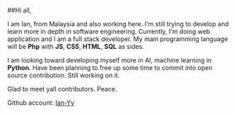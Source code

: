##Hi all,

I am Ian, from Malaysia and also working here. I'm still trying to develop and learn more in depth in software engineering. Currently, I'm doing web application and I am a full stack developer. 
My main programming language will be **Php** with **JS**, **CSS**, **HTML**, **SQL** as sides. 

I am looking toward developing myself more in AI, machine learning in **Python**. Have been planning to free up some time to commit into open source contribution. Still working on it. 

Glad to meet yall contributors. Peace.

Github account: [Ian-Yy](https://github.com/Ian-Yy)
